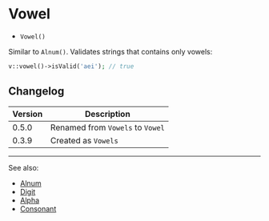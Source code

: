 # Vowel

- `Vowel()`

Similar to `Alnum()`. Validates strings that contains only vowels:

```php
v::vowel()->isValid('aei'); // true
```

## Changelog

Version | Description
--------|-------------
  0.5.0 | Renamed from `Vowels` to `Vowel`
  0.3.9 | Created as `Vowels`

***
See also:

- [Alnum](Alnum.md)
- [Digit](Digit.md)
- [Alpha](Alpha.md)
- [Consonant](Consonant.md)
